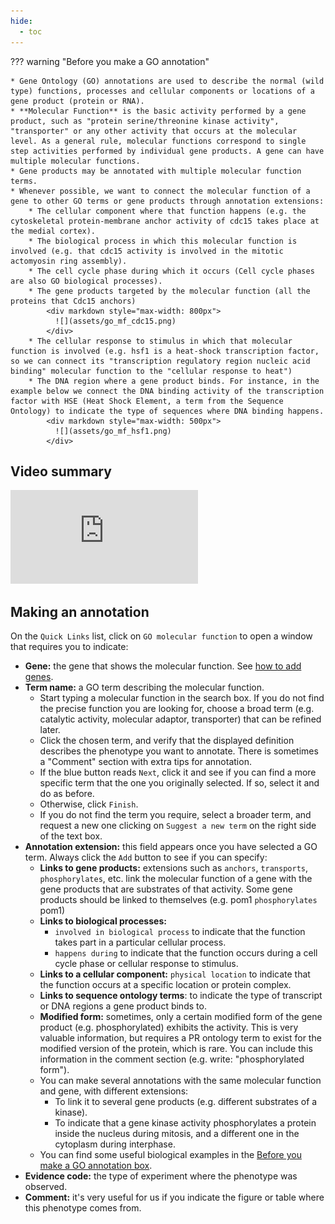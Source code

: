 ```yaml
---
hide:
  - toc
---
```


??? warning "Before you make a GO annotation"

    * Gene Ontology (GO) annotations are used to describe the normal (wild type) functions, processes and cellular components or locations of a gene product (protein or RNA).
    * **Molecular Function** is the basic activity performed by a gene product, such as "protein serine/threonine kinase activity", "transporter" or any other activity that occurs at the molecular level. As a general rule, molecular functions correspond to single step activities performed by individual gene products. A gene can have multiple molecular functions.
    * Gene products may be annotated with multiple molecular function terms.
    * Whenever possible, we want to connect the molecular function of a gene to other GO terms or gene products through annotation extensions:
        * The cellular component where that function happens (e.g. the cytoskeletal protein-membrane anchor activity of cdc15 takes place at the medial cortex).
        * The biological process in which this molecular function is involved (e.g. that cdc15 activity is involved in the mitotic actomyosin ring assembly).
        * The cell cycle phase during which it occurs (Cell cycle phases are also GO biological processes).
        * The gene products targeted by the molecular function (all the proteins that Cdc15 anchors)
            <div markdown style="max-width: 800px">
              ![](assets/go_mf_cdc15.png)
            </div>
        * The cellular response to stimulus in which that molecular function is involved (e.g. hsf1 is a heat-shock transcription factor, so we can connect its "transcription regulatory region nucleic acid binding" molecular function to the "cellular response to heat")
        * The DNA region where a gene product binds. For instance, in the example below we connect the DNA binding activity of the transcription factor with HSE (Heat Shock Element, a term from the Sequence Ontology) to indicate the type of sequences where DNA binding happens.
            <div markdown style="max-width: 500px">
              ![](assets/go_mf_hsf1.png)
            </div>



## Video summary

<div class="video-sizer">
    <div class="video-wrapper">
    <iframe src="https://www.youtube.com/embed/JDBY-KGWQ_o" frameborder="0" allowfullscreen></iframe>
    </div>
</div>

## Making an annotation

On the `Quick Links` list, click on `GO molecular function` to open a window that requires you to indicate:

* **Gene:** the gene that shows the molecular function. See [how to add genes](./genotype_management.md#adding-genes-info).
* **Term name:** a GO term describing the molecular function.
    * Start typing a molecular function in the search box. If you do not find the precise function you are looking for, choose a broad term (e.g. catalytic activity, molecular adaptor, transporter) that can be refined later.
    * Click the chosen term, and verify that the displayed definition describes the phenotype you want to annotate. There is sometimes a "Comment" section with extra tips for annotation.
    * If the blue button reads `Next`, click it and see if you can find a more specific term that the one you originally selected. If so, select it and do as before.
    * Otherwise, click `Finish`.
    * If you do not find the term you require, select a broader term, and request a new one clicking on `Suggest a new term` on the right side of the text box.
* **Annotation extension:** this field appears once you have selected a GO term. Always click the `Add` button to see if you can specify:
    * **Links to gene products:** extensions such as `anchors`, `transports`, `phosphorylates`, etc. link the molecular function of a gene with the gene products that are substrates of that activity. Some gene products should be linked to themselves (e.g. pom1 `phosphorylates` pom1)
    * **Links to biological processes:**
        * `involved in biological process` to indicate that the function takes part in a particular cellular process.
        * `happens during` to indicate that the function occurs during a cell cycle phase or cellular response to stimulus.
    * **Links to a cellular component:** `physical location` to indicate that the function occurs at a specific location or protein complex.
    * **Links to sequence ontology terms**: to indicate the type of transcript or DNA regions a gene product binds to.
    * **Modified form:** sometimes, only a certain modified form of the gene product (e.g. phosphorylated) exhibits the activity. This is very valuable information, but requires a PR ontology term to exist for the modified version of the protein, which is rare. You can include this information in the comment section (e.g. write: "phosphorylated form").
    * You can make several annotations with the same molecular function and gene, with different extensions:
        * To link it to several gene products (e.g. different substrates of a kinase).
        * To indicate that a gene kinase activity  phosphorylates a protein inside the nucleus during mitosis, and a different one in the cytoplasm during interphase.
    * You can find some useful biological examples in the [Before you make a GO annotation box](#).
* **Evidence code:** the type of experiment where the phenotype was observed.
* **Comment:** it's very useful for us if you indicate the figure or table where this phenotype comes from.
